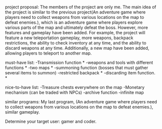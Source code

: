 project proposal:
The members of the project are only me. The main idea of the project is similar to the previous project(An adventure game where players need to collect weapons from various locations on the map to defeat enemies.), which is an adventure game where players explore various parts of the map and ultimately defeat the boss. However, more features and gameplay have been added. For example, the project will feature a new teleportation gameplay, more weapons, backpack restrictions, the ability to check inventory at any time, and the ability to discard weapons at any time. Additionally, a new map have been added, allowing players to teleport to another map.

must-have list:
-Transmission function *
-weapons and tools with different functions *
-two maps *
-summoning function (bosses that must gather several items to summon)
-restricted backpack *
-discarding item function. *

nice-to-have list:
-Treasure chests everywhere on the map
-Monetary mechanism (can be traded with NPCs)
-archive function 
-infinite map

similar programs:
My last program, (An adventure game where players need to collect weapons from various locations on the map to defeat enemies.), similar gameplay.

Determine your target user:
gamer and coder.
